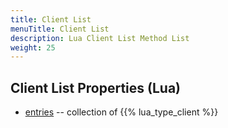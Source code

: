 ```yaml
---
title: Client List
menuTitle: Client List
description: Lua Client List Method List
weight: 25
---
```


## Client List Properties (Lua)
- [entries](entries) -- collection of {{% lua_type_client %}}